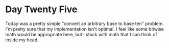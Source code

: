 # Day Twenty Five

Today was a pretty simple "convert an arbitrary base to base ten" problem. I'm pretty sure that my implementation isn't optimal. I feel like some bitwise math would be appropriate here, but I stuck with math that I can think of inside my head.
